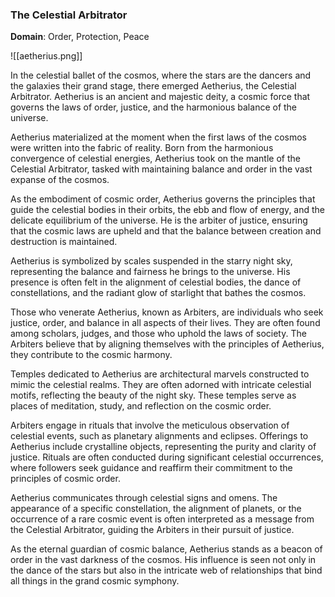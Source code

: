### The Celestial Arbitrator

**Domain**: Order, Protection, Peace

![[aetherius.png]]

In the celestial ballet of the cosmos, where the stars are the dancers and the galaxies their grand stage, there emerged Aetherius, the Celestial Arbitrator. Aetherius is an ancient and majestic deity, a cosmic force that governs the laws of order, justice, and the harmonious balance of the universe.

Aetherius materialized at the moment when the first laws of the cosmos were written into the fabric of reality. Born from the harmonious convergence of celestial energies, Aetherius took on the mantle of the Celestial Arbitrator, tasked with maintaining balance and order in the vast expanse of the cosmos.

As the embodiment of cosmic order, Aetherius governs the principles that guide the celestial bodies in their orbits, the ebb and flow of energy, and the delicate equilibrium of the universe. He is the arbiter of justice, ensuring that the cosmic laws are upheld and that the balance between creation and destruction is maintained.

Aetherius is symbolized by scales suspended in the starry night sky, representing the balance and fairness he brings to the universe. His presence is often felt in the alignment of celestial bodies, the dance of constellations, and the radiant glow of starlight that bathes the cosmos.

Those who venerate Aetherius, known as Arbiters, are individuals who seek justice, order, and balance in all aspects of their lives. They are often found among scholars, judges, and those who uphold the laws of society. The Arbiters believe that by aligning themselves with the principles of Aetherius, they contribute to the cosmic harmony.

Temples dedicated to Aetherius are architectural marvels constructed to mimic the celestial realms. They are often adorned with intricate celestial motifs, reflecting the beauty of the night sky. These temples serve as places of meditation, study, and reflection on the cosmic order.

Arbiters engage in rituals that involve the meticulous observation of celestial events, such as planetary alignments and eclipses. Offerings to Aetherius include crystalline objects, representing the purity and clarity of justice. Rituals are often conducted during significant celestial occurrences, where followers seek guidance and reaffirm their commitment to the principles of cosmic order.

Aetherius communicates through celestial signs and omens. The appearance of a specific constellation, the alignment of planets, or the occurrence of a rare cosmic event is often interpreted as a message from the Celestial Arbitrator, guiding the Arbiters in their pursuit of justice.

As the eternal guardian of cosmic balance, Aetherius stands as a beacon of order in the vast darkness of the cosmos. His influence is seen not only in the dance of the stars but also in the intricate web of relationships that bind all things in the grand cosmic symphony.
